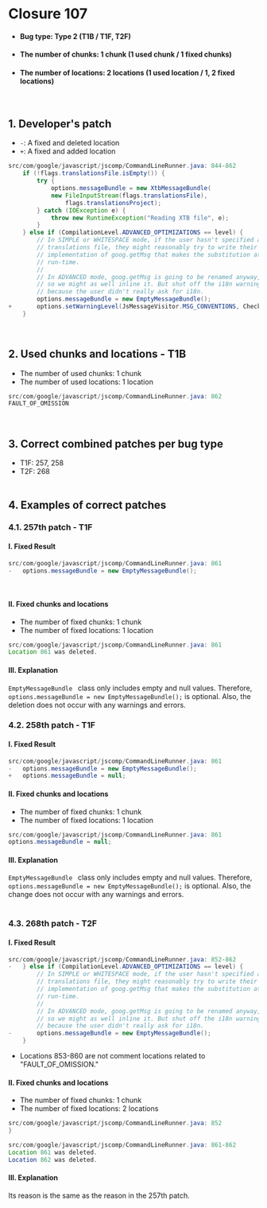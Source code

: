# Closure 107
* <h4>Bug type: Type 2 (T1B / T1F, T2F)</h4>
* <h4>The number of chunks: 1 chunk (1 used chunk / 1 fixed chunks)</h4>
* <h4>The number of locations: 2 locations (1 used location / 1, 2 fixed locations)</h4>
<br>

## 1. Developer's patch
* `-`: A fixed and deleted location
* `+`: A fixed and added location
```java
src/com/google/javascript/jscomp/CommandLineRunner.java: 844-862
    if (!flags.translationsFile.isEmpty()) {
        try {
            options.messageBundle = new XtbMessageBundle(
            new FileInputStream(flags.translationsFile),
                flags.translationsProject);
        } catch (IOException e) {
            throw new RuntimeException("Reading XTB file", e);
        }
    } else if (CompilationLevel.ADVANCED_OPTIMIZATIONS == level) {
        // In SIMPLE or WHITESPACE mode, if the user hasn't specified a
        // translations file, they might reasonably try to write their own
        // implementation of goog.getMsg that makes the substitution at
        // run-time.
        //
        // In ADVANCED mode, goog.getMsg is going to be renamed anyway,
        // so we might as well inline it. But shut off the i18n warnings,
        // because the user didn't really ask for i18n.
        options.messageBundle = new EmptyMessageBundle();
+       options.setWarningLevel(JsMessageVisitor.MSG_CONVENTIONS, CheckLevel.OFF);
    }
```
<br>

## 2. Used chunks and locations - T1B
* The number of used chunks: 1 chunk
* The number of used locations: 1 location
```java
src/com/google/javascript/jscomp/CommandLineRunner.java: 862
FAULT_OF_OMISSION
```
<br>

## 3. Correct combined patches per bug type
* T1F: 257, 258
* T2F: 268
<br><br>

## 4. Examples of correct patches
### 4.1. 257th patch - T1F
#### I. Fixed Result
```java
src/com/google/javascript/jscomp/CommandLineRunner.java: 861
-   options.messageBundle = new EmptyMessageBundle();
```
<br>

#### II. Fixed chunks and locations 
* The number of fixed chunks: 1 chunk
* The number of fixed locations: 1 location
```java
src/com/google/javascript/jscomp/CommandLineRunner.java: 861
Location 861 was deleted.
```

#### III. Explanation
```EmptyMessageBundle ``` class only includes empty and null values. Therefore, ```options.messageBundle = new EmptyMessageBundle();``` is optional. Also, the deletion does not occur with any warnings and errors.
<br>

### 4.2. 258th patch - T1F
#### I. Fixed Result
```java
src/com/google/javascript/jscomp/CommandLineRunner.java: 861
-   options.messageBundle = new EmptyMessageBundle();
+   options.messageBundle = null;
```

#### II. Fixed chunks and locations
* The number of fixed chunks: 1 chunk
* The number of fixed locations: 1 location
```java
src/com/google/javascript/jscomp/CommandLineRunner.java: 861
options.messageBundle = null;
```

#### III. Explanation
```EmptyMessageBundle ``` class only includes empty and null values. Therefore, ```options.messageBundle = new EmptyMessageBundle();``` is optional. Also, the change does not occur with any warnings and errors.
<br><br>

### 4.3. 268th patch - T2F
#### I. Fixed Result
```java
src/com/google/javascript/jscomp/CommandLineRunner.java: 852-862
-   } else if (CompilationLevel.ADVANCED_OPTIMIZATIONS == level) {
        // In SIMPLE or WHITESPACE mode, if the user hasn't specified a
        // translations file, they might reasonably try to write their own
        // implementation of goog.getMsg that makes the substitution at
        // run-time.
        //
        // In ADVANCED mode, goog.getMsg is going to be renamed anyway,
        // so we might as well inline it. But shut off the i18n warnings,
        // because the user didn't really ask for i18n.
-       options.messageBundle = new EmptyMessageBundle();
    }
```
* Locations 853-860 are not comment locations related to "FAULT_OF_OMISSION." 

#### II. Fixed chunks and locations 
* The number of fixed chunks: 1 chunk
* The number of fixed locations: 2 locations
```java
src/com/google/javascript/jscomp/CommandLineRunner.java: 852
}

src/com/google/javascript/jscomp/CommandLineRunner.java: 861-862
Location 861 was deleted.
Location 862 was deleted.
```

#### III. Explanation
Its reason is the same as the reason in the 257th patch.
<br><br>